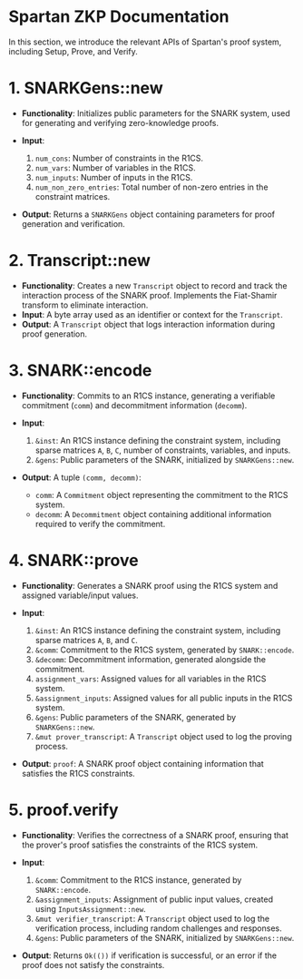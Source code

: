 # Spartan ZKP Documentation
In this section, we introduce the relevant APIs of Spartan's proof system, including Setup, Prove, and Verify.  


# 1. SNARKGens::new
- **Functionality**: Initializes public parameters for the SNARK system, used for generating and verifying zero-knowledge proofs.
- **Input**:

  1. `num_cons`: Number of constraints in the R1CS.
  2. `num_vars`: Number of variables in the R1CS.
  3. `num_inputs`: Number of inputs in the R1CS.
  4. `num_non_zero_entries`: Total number of non-zero entries in the constraint matrices.

- **Output**: Returns a `SNARKGens` object containing parameters for proof generation and verification.

# 2. Transcript::new
- **Functionality**: Creates a new `Transcript` object to record and track the interaction process of the SNARK proof. Implements the Fiat-Shamir transform to eliminate interaction.
- **Input**: A byte array used as an identifier or context for the `Transcript`.
- **Output**: A `Transcript` object that logs interaction information during proof generation.

# 3. SNARK::encode
- **Functionality**: Commits to an R1CS instance, generating a verifiable commitment (`comm`) and decommitment information (`decomm`).
- **Input**:

  1. `&inst`: An R1CS instance defining the constraint system, including sparse matrices `A`, `B`, `C`, number of constraints, variables, and inputs.
  2. `&gens`: Public parameters of the SNARK, initialized by `SNARKGens::new`.
- **Output**:
  A tuple `(comm, decomm)`:
  - `comm`: A `Commitment` object representing the commitment to the R1CS system.
  - `decomm`: A `Decommitment` object containing additional information required to verify the commitment.

# 4. SNARK::prove
- **Functionality**: Generates a SNARK proof using the R1CS system and assigned variable/input values.
- **Input**:

  1. `&inst`: An R1CS instance defining the constraint system, including sparse matrices `A`, `B`, and `C`.
  2. `&comm`: Commitment to the R1CS system, generated by `SNARK::encode`.
  3. `&decomm`: Decommitment information, generated alongside the commitment.
  4. `assignment_vars`: Assigned values for all variables in the R1CS system.
  5. `&assignment_inputs`: Assigned values for all public inputs in the R1CS system.
  6. `&gens`: Public parameters of the SNARK, generated by `SNARKGens::new`.
  7. `&mut prover_transcript`: A `Transcript` object used to log the proving process.

- **Output**: `proof`: A SNARK proof object containing information that satisfies the R1CS constraints.

# 5. proof.verify
- **Functionality**: Verifies the correctness of a SNARK proof, ensuring that the prover's proof satisfies the constraints of the R1CS system.
- **Input**:

  1. `&comm`: Commitment to the R1CS instance, generated by `SNARK::encode`.
  2. `&assignment_inputs`: Assignment of public input values, created using `InputsAssignment::new`.
  3. `&mut verifier_transcript`: A `Transcript` object used to log the verification process, including random challenges and responses.
  4. `&gens`: Public parameters of the SNARK, initialized by `SNARKGens::new`.

- **Output**: Returns `Ok(())` if verification is successful, or an error if the proof does not satisfy the constraints.